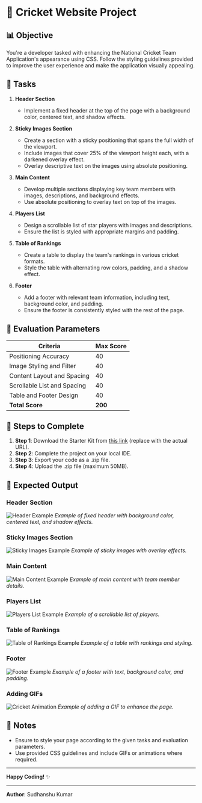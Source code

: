 # 🏏 Cricket Website Project

## 📊 Objective

You're a developer tasked with enhancing the National Cricket Team Application's appearance using CSS. Follow the styling guidelines provided to improve the user experience and make the application visually appealing.

## 🎯 Tasks

1. **Header Section**
   - Implement a fixed header at the top of the page with a background color, centered text, and shadow effects.

2. **Sticky Images Section**
   - Create a section with a sticky positioning that spans the full width of the viewport.
   - Include images that cover 25% of the viewport height each, with a darkened overlay effect.
   - Overlay descriptive text on the images using absolute positioning.

3. **Main Content**
   - Develop multiple sections displaying key team members with images, descriptions, and background effects.
   - Use absolute positioning to overlay text on top of the images.

4. **Players List**
   - Design a scrollable list of star players with images and descriptions.
   - Ensure the list is styled with appropriate margins and padding.

5. **Table of Rankings**
   - Create a table to display the team's rankings in various cricket formats.
   - Style the table with alternating row colors, padding, and a shadow effect.

6. **Footer**
   - Add a footer with relevant team information, including text, background color, and padding.
   - Ensure the footer is consistently styled with the rest of the page.

## 📝 Evaluation Parameters

| Criteria                       | Max Score |
|--------------------------------|-----------|
| Positioning Accuracy           | 40        |
| Image Styling and Filter       | 40        |
| Content Layout and Spacing     | 40        |
| Scrollable List and Spacing    | 40        |
| Table and Footer Design        | 40        |
| **Total Score**                | **200**   |

## 🚀 Steps to Complete

1. **Step 1**: Download the Starter Kit from [this link](#) (replace with the actual URL).
2. **Step 2**: Complete the project on your local IDE.
3. **Step 3**: Export your code as a .zip file.
4. **Step 4**: Upload the .zip file (maximum 50MB).

## 🎨 Expected Output

### Header Section
![Header Example](path/to/header-image.jpg)
*Example of fixed header with background color, centered text, and shadow effects.*

### Sticky Images Section
![Sticky Images Example](path/to/sticky-images.jpg)
*Example of sticky images with overlay effects.*

### Main Content
![Main Content Example](path/to/main-content.jpg)
*Example of main content with team member details.*

### Players List
![Players List Example](path/to/players-list.jpg)
*Example of a scrollable list of players.*

### Table of Rankings
![Table of Rankings Example](path/to/rankings-table.jpg)
*Example of a table with rankings and styling.*

### Footer
![Footer Example](path/to/footer-image.jpg)
*Example of a footer with text, background color, and padding.*

### Adding GIFs
![Cricket Animation](path/to/cricket-animation.gif)
*Example of adding a GIF to enhance the page.*

## 📝 Notes

- Ensure to style your page according to the given tasks and evaluation parameters.
- Use provided CSS guidelines and include GIFs or animations where required.

---

**Happy Coding!** ✨

---

**Author**: Sudhanshu Kumar
